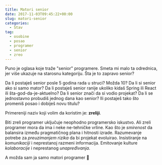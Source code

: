 ```yaml
---
title: Matori senior
date: 2017-11-03T09:45:22+00:00
slug: matori-senior
categories:
  - Stav
tag:
  - osobine
  - posao
  - programer
  - senior
  - zreo
---
```


Puno je oglasa koje traže "senior" programere. Smeta mi malo ta odrednica, jer više ukazuje na starosnu kategoriju. Šta je to zapravo senior?

<!--more-->

Da li postaješ senior posle 5 godina rada u struci? Možda 10? Da li si senior ako si samo mator? Da li postaješ senior ranije ukoliko kidaš Spring ili React ili šta-god-da-je-aktuelno? Da li senior znači da si vodio projekat? Da li se jednostavno probudiš jednog dana kao senior? Ili postaješ tako što promeniš posao i dobiješ novu titulu?

Primereniji naziv koji volim da koristim je: **zreliji**.

Biti zreli programer uključuje neophodno programersko iskustvo. Ali zreli programer mora da ima i neke ne-tehničke vrline. Kao što je _smirenost_ da balansira između pragmatičnog plana i hitnosti izrade. Razumevanje potrebe za _preuzimanjem rizika_ da bi projekat evoluirao. Insistiranje na _komunikaciji_ i neprestanoj razmeni informacija. Emitovanje kulture _kolaboracije_ i neprestanog _unapređivanja_.

A možda sam ja samo matori programer 🙂
